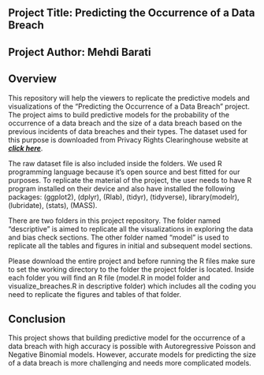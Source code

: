 ## Project Title: Predicting the Occurrence of a Data Breach
## Project Author: **Mehdi Barati**

## Overview
This repository will help the viewers to replicate the predictive models and visualizations of the “Predicting the Occurrence of a Data Breach” project. The project aims to build predictive models for the probability of the occurrence of a data breach and the size of a data breach based on the previous incidents of data breaches and their types. The dataset used for this purpose is downloaded from Privacy Rights Clearinghouse website at 
[***click here***](https://privacyrights.org/sites/default/files/2020-01/PRC%20Data%20Breach%20Chronology%20-%201.13.20.csv). 

The raw dataset file is also included inside the folders. We used R programming language because it’s open source and best fitted for our purposes.
To replicate the material of the project, the user needs to have R program installed on their device and also have installed the following packages: 
 (ggplot2), (dplyr), (Rlab), (tidyr), (tidyverse), library(modelr), (lubridate), (stats), (MASS).
 
 
There are two folders in this project repository. The folder named “descriptive” is aimed to replicate all the visualizations in exploring the data and bias check sections. The other folder named “model” is used to replicate all the tables and figures in initial and subsequent model sections.

Please download the entire project and before running the R files make sure to set the working directory to the folder the project folder is located. Inside each folder you will find an R file (model.R in model folder and visualize_breaches.R in descriptive folder) which includes all the coding you need to replicate the figures and tables of that folder.


## Conclusion
This project shows that building predictive model for the occurrence of a data breach with high accuracy is possible with Autoregressive Poisson and Negative Binomial models. However, accurate models for predicting the size of a data breach is more challenging and needs more complicated models.
